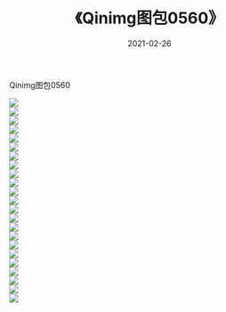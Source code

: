 ﻿---
layout: post
title:  《Qinimg图包0560》
date:   2021-02-26
img: http://imgx.orgx.ga/Qinimg图包/Qinimg图包0560/000.jpg
categories: [美女, 清纯, 唯美]
---

Qinimg图包0560

 ![](http://imgx.orgx.ga/Qinimg图包/Qinimg图包0560/001.jpg) <br>![](http://imgx.orgx.ga/Qinimg图包/Qinimg图包0560/002.jpg) <br>![](http://imgx.orgx.ga/Qinimg图包/Qinimg图包0560/003.jpg) <br>![](http://imgx.orgx.ga/Qinimg图包/Qinimg图包0560/004.jpg) <br>![](http://imgx.orgx.ga/Qinimg图包/Qinimg图包0560/005.jpg) <br>![](http://imgx.orgx.ga/Qinimg图包/Qinimg图包0560/006.jpg) <br>![](http://imgx.orgx.ga/Qinimg图包/Qinimg图包0560/007.jpg) <br>![](http://imgx.orgx.ga/Qinimg图包/Qinimg图包0560/008.jpg) <br>![](http://imgx.orgx.ga/Qinimg图包/Qinimg图包0560/009.jpg) <br>![](http://imgx.orgx.ga/Qinimg图包/Qinimg图包0560/010.jpg) <br>![](http://imgx.orgx.ga/Qinimg图包/Qinimg图包0560/011.jpg) <br>![](http://imgx.orgx.ga/Qinimg图包/Qinimg图包0560/012.jpg) <br>![](http://imgx.orgx.ga/Qinimg图包/Qinimg图包0560/013.jpg) <br>![](http://imgx.orgx.ga/Qinimg图包/Qinimg图包0560/014.jpg) <br>![](http://imgx.orgx.ga/Qinimg图包/Qinimg图包0560/015.jpg) <br>![](http://imgx.orgx.ga/Qinimg图包/Qinimg图包0560/016.jpg) <br>![](http://imgx.orgx.ga/Qinimg图包/Qinimg图包0560/017.jpg) <br>![](http://imgx.orgx.ga/Qinimg图包/Qinimg图包0560/018.jpg) <br>![](http://imgx.orgx.ga/Qinimg图包/Qinimg图包0560/019.jpg) <br>![](http://imgx.orgx.ga/Qinimg图包/Qinimg图包0560/020.jpg) <br>![](http://imgx.orgx.ga/Qinimg图包/Qinimg图包0560/021.jpg) <br>![](http://imgx.orgx.ga/Qinimg图包/Qinimg图包0560/022.jpg) <br>![](http://imgx.orgx.ga/Qinimg图包/Qinimg图包0560/023.jpg) <br>